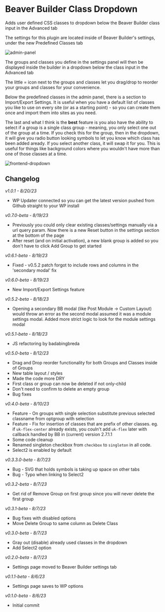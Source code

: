 # Beaver Builder Class Dropdown
Adds user defined CSS classes to dropdown below the Beaver Builder class input in the Advanced tab

The settings for this plugin are located inside of Beaver Builder's settings, under the new Predefined Classes tab

![admin-panel](https://github.com/zackpyle/BBClassDropdown/assets/19413506/fa298823-8066-4215-ae22-f79b9aaac75b)


The groups and classes you define in the settings panel will then be displayed inside the builder in a dropdown below the class input in the Advanced tab

The little = icon next to the groups and classes let you drag/drop to reorder your groups and classes for your convenience. 

Below the predefined classes in the admin panel, there is a section to Import/Export Settings. It is useful when you have a default list of classes you like to use on every site (or as a starting point) - so you can create them once and import them into sites as you need.

The last and what I think is the **best** feature is you also have the ability to select if a group is a single class group - meaning, you only select one out of the group at a time. If you check this for the group, then in the dropdown, it will give you radio button looking symbols to let you know which class has been added aready. If you select another class, it will swap it for you. This is useful for things like background colors where you wouldn't have more than one of those classes at a time.

![frontend-dropdown](https://github.com/zackpyle/BBClassDropdown/assets/19413506/82d05c71-f675-4480-be2d-64e42924a1e4)


## Changelog

*v1.0.1 - 8/20/23*
- WP Updater connected so you can get the latest version pushed from Github straight to your WP install

*v0.7.0-beta - 8/19/23*
- Previously you could only clear existing classes/settings manually via a url query param. Now there is a new Reset button in the settings section at the bottom of the page
- After reset (and on initial activation), a new blank group is added so you don't have to click Add Group to get started

*v0.6.1-beta - 8/19/23*
- Fixed - v0.5.2 patch forgot to include rows and columns in the 'secondary modal' fix

*v0.6.0-beta - 8/19/23*
- New Import/Export Settings feature

*v0.5.2-beta - 8/18/23*
- Opening a secondary BB modal (like Post Module -> Custom Layout) would throw an error as the second modal assumed it was a module settings modal. Added more strict logic to look for the module settings modal

*v0.5.1-beta - 8/18/23*
- JS refactoring by badabingbreda

*v0.5.0-beta - 8/12/23*
- Drag and Drop reorder functionality for both Groups and Classes inside of Groups
- New table layout / styles
- Made the code more DRY
- First class or group can now be deleted if not only-child
- Don't need to confirm to delete an empty group
- Bug fixes

*v0.4.0-beta - 8/10/23*
- Feature - On groups with single selection substitute previous selected classname from optgroup with selection
- Feature - Fix for insertion of classes that are prefix of other classes. eg. if `uk-flex-center` already exists, you couln't add `uk-flex` later with callback handled by BB in (current) version 2.7.1.1
- Some code cleanup
- Renamed singleton checkbox from `checkbox` to `singleton` in all code.
- Select2 is enabled by default

*v0.3.3.0-beta - 8/7/23*
- Bug - SVG that holds symbols is taking up space on other tabs
- Bug - Typo when linking to Select2

*v0.3.2-beta - 8/7/23*
- Get rid of Remove Group on first group since you will never delete the first group

*v0.3.1-beta - 8/7/23*
- Bug fixes with disabled options
- Move Delete Group to same column as Delete Class

*v0.3.0-beta - 8/7/23*
- Gray out (disable) already used classes in the dropdown
- Add Select2 option

*v0.2.0-beta - 8/7/23*
- Settings page moved to Beaver Builder settings tab

*v0.1.1-beta - 8/6/23*
- Settings page saves to WP options

*v0.1.0-beta - 8/6/23*
- Initial commit

